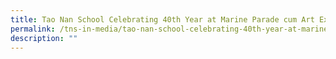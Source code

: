 ```yaml
---
title: Tao Nan School Celebrating 40th Year at Marine Parade cum Art Exhibition
permalink: /tns-in-media/tao-nan-school-celebrating-40th-year-at-marine-parade-cum-art-exhibition/
description: ""
---
```

